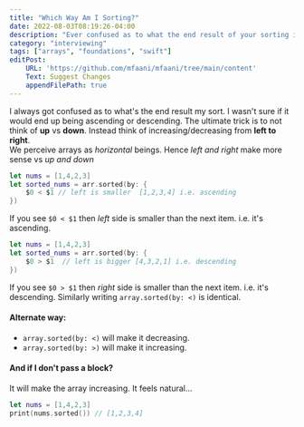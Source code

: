 ```yaml
---
title: "Which Way Am I Sorting?"
date: 2022-08-03T08:19:26-04:00
description: "Ever confused as to what the end result of your sorting is?"
category: "interviewing"
tags: ["arrays", "foundations", "swift"]
editPost:
    URL: 'https://github.com/mfaani/mfaani/tree/main/content'
    Text: Suggest Changes
    appendFilePath: true
---
```


I always got confused as to what's the end result my sort. I wasn't sure if it would end up being ascending or descending. 
The ultimate trick is to not think of **up** vs **down**. Instead think of increasing/decreasing from **left to right**.  
We perceive arrays as _horizontal_ beings. Hence _left and right_ make more sense vs _up and down_


```swift
let nums = [1,4,2,3]
let sorted_nums = arr.sorted(by: {
    $0 < $1 // left is smaller  [1,2,3,4] i.e. ascending
})
```
If you see `$0 < $1` then _left_ side is smaller than the next item. i.e. it's ascending.  


```swift
let nums = [1,4,2,3]
let sorted_nums = arr.sorted(by: {
    $0 > $1  // left is bigger [4,3,2,1] i.e. descending
})
```
If you see `$0 > $1` then _right_ side is smaller than the next item. i.e. it's descending. 
Similarly writing `array.sorted(by: <)` is identical. 

#### Alternate way:
- `array.sorted(by: <)` will make it decreasing.
- `array.sorted(by: >)` will make it increasing.


#### And if I don't pass a block?
It will make the array increasing. It feels natural...

```swift
let nums = [1,4,2,3]
print(nums.sorted()) // [1,2,3,4]
```

